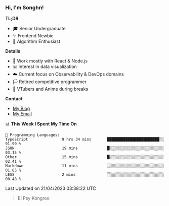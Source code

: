### Hi, I'm Songhn!

**TL;DR**

- 🎓 Senior Undergraduate
- ✨ Frontend Newbie
- 🎈 Algorithm Enthusiast

**Details**

- 🎯 Work mostly with React & Node.js
- 📊 Interest in data visualization
- ☁️ Current focus on Observability & DevOps domains
- 🏳️ Retired competitive programmer
- 🍵 VTubers and Anime during breaks

**Contact**
- [My Blog](https://blog.songhn.com)
- [My Email](mailto:nana7mi@duck.com)

<!--START_SECTION:waka-->
📊 **This Week I Spent My Time On** 

```text
💬 Programming Languages: 
TypeScript               9 hrs 34 mins       ███████████████████████░░   91.99 % 
JSON                     19 mins             █░░░░░░░░░░░░░░░░░░░░░░░░   03.15 % 
Other                    15 mins             █░░░░░░░░░░░░░░░░░░░░░░░░   02.41 % 
Markdown                 11 mins             ░░░░░░░░░░░░░░░░░░░░░░░░░   01.85 % 
LESS                     2 mins              ░░░░░░░░░░░░░░░░░░░░░░░░░   00.48 % 
```


 Last Updated on 21/04/2023 03:38:22 UTC
<!--END_SECTION:waka-->

> El Psy Kongroo
